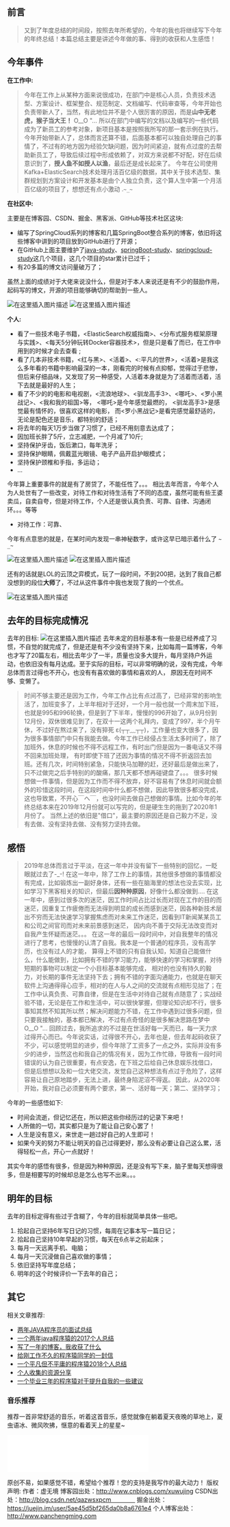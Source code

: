 ## 前言

>  又到了年度总结的时间段，按照去年所希望的，今年的我也将继续写下今年的年终总结！本篇总结主要是讲述今年做的事、得到的收获和人生感悟！


## 今年事件

**在工作中:**

> 今年在工作上从某种方面来说很成功，在部门中是核心人员，负责技术选型、方案设计、框架整合、规范制定、文档编写、代码审查等，今年开始也负责带新人了，当然，有此地位并不是个人很厉害的原因，而是**山中无老虎，猴子当大王！**
> O__O "…  所以在部门中编写的文档以及编写的一些代码成为了新员工的参考对象，新项目基本是按照我所写的那一套示例在执行。
> 今年开始带新人了，总体而言还算不错，后面基本都可以独自处理自己的事情了，不过有的地方因为经验欠缺问题，因为时间紧迫，就有点过度的去帮助新员工了，导致后续过程中形成依赖了，对双方来说都不好配，好在后续意识到了，**授人鱼不如授人以渔**，最后还是成长起来了。
> 今年在公司使用Kafka+ElasticSearch技术处理月活百亿级的数据，其中关于技术选型、集群规划到方案设计和开发基本是由个人独立负责，这个算人生中第一个月活百亿级的项目了，想想还有点小激动 .`~_~`


**在社区中:**

主要是在博客园、CSDN、掘金、黑客派、GitHub等技术社区这块:

 - 编写了SpringCloud系列的博客和几篇SpringBoot整合系列的博客，依旧将这些博客中讲到的项目放到GitHub进行了开源；
 - 在GitHub上面主要维护了[java-study](https://github.com/xuwujing/java-study)、[springBoot-study](https://github.com/xuwujing/springBoot-study)、[springcloud-study](https://github.com/xuwujing/springcloud-study)这几个项目，这几个项目的star累计已过千；
 - 有20多篇的博文访问量破万了；
 
 虽然上面的成绩对于大佬来说没什么，但是对于本人来说还是有不少的鼓励作用，起码写的博文，开源的项目能够确切的帮助到一些人。

![在这里插入图片描述](https://img-blog.csdnimg.cn/20200107215046610.png)
![在这里插入图片描述](https://img-blog.csdnimg.cn/20200107215108558.png?x-oss-process=image/watermark,type_ZmFuZ3poZW5naGVpdGk,shadow_10,text_aHR0cHM6Ly94dXd1amluZy5ibG9nLmNzZG4ubmV0,size_16,color_FFFFFF,t_70)


**个人:**


 - 看了一些技术电子书籍，<ElasticSearch权威指南>、<分布式服务框架原理与实践>、<每天5分钟玩转Docker容器技术>，但是只是看了而已，在工作中用到的时候才会去查看 ;
 - 看了几本非技术书籍，<红与黑>、<活着>、<:平凡的世界>，<活着>是我这么多年看的书籍中影响最深的一本，刚看完的时候有点抑郁，觉得过于悲惨，但后来仔细品味，又发现了另一种感受，人活着本身就是为了活着而活着，活下去就是最好的人生；
 - 看了不少的的电影和电视剧，<流浪地球>、<驯龙高手3>、<哪吒>、<罗小黑战记>、<我和我的祖国>等， <哪吒>是今年感觉最燃的， <驯龙高手3>是感觉最有情怀的，很喜欢这样的电影， 而<罗小黑战记>是看完感觉最舒适的，无论是配色还是音乐，都特别的舒适；
 -  将去年的每天1万步当做了习惯了，已经不用刻意去达成了；
 - 因加班长胖了5斤，立志减肥，一个月减了10斤;
 - 坚持保护牙齿，饭后漱口，每年洗牙；
 - 坚持保护眼睛，佩戴蓝光眼镜、电子产品开启护眼模式；
 - 坚持保护颈椎和手指，多运动；
 - ...



 
今年算上重要事件的就是有了房贷了，不能任性了。。。
相比去年而言，今年个人为人处世有了一些改变，对待工作和对待生活有了不同的态度，虽然可能有些王婆卖瓜，自卖自夸，但是对待工作，个人还是很认真负责、可靠、自律、沟通闭环。。。等等

 - 对待工作：可靠、

今年有点意思的就是，在某时间内发现一串神秘数字，或许这早已暗示着什么了  `~ _~`

![在这里插入图片描述](https://img-blog.csdnimg.cn/20200107220600202.png?x-oss-process=image/watermark,type_ZmFuZ3poZW5naGVpdGk,shadow_10,text_aHR0cHM6Ly94dXd1amluZy5ibG9nLmNzZG4ubmV0,size_16,color_FFFFFF,t_70)
![在这里插入图片描述](https://img-blog.csdnimg.cn/20200107220612460.png?x-oss-process=image/watermark,type_ZmFuZ3poZW5naGVpdGk,shadow_10,text_aHR0cHM6Ly94dXd1amluZy5ibG9nLmNzZG4ubmV0,size_16,color_FFFFFF,t_70)

还有的话就是LOL的云顶之弈模式，玩了一段时间，不到200把，达到了我自己都没想到的段位**大师**了，不过从这件事件中我也发现了我的一个优点。

![在这里插入图片描述](https://img-blog.csdnimg.cn/20200107220744178.png?x-oss-process=image/watermark,type_ZmFuZ3poZW5naGVpdGk,shadow_10,text_aHR0cHM6Ly94dXd1amluZy5ibG9nLmNzZG4ubmV0,size_16,color_FFFFFF,t_70)

## 去年的目标完成情况

去年的目标:
![在这里插入图片描述](https://img-blog.csdnimg.cn/20200107224316821.png?x-oss-process=image/watermark,type_ZmFuZ3poZW5naGVpdGk,shadow_10,text_aHR0cHM6Ly94dXd1amluZy5ibG9nLmNzZG4ubmV0,size_16,color_FFFFFF,t_70)
去年未定的目标基本有一些是已经养成了习惯，不自觉的就完成了，但是还是有不少没有坚持下来，比如每周一篇博客，今年也才写了20篇左右，相比去年少了一半，质量也没多大提升，每月坚持户外运动，也依旧没有每月达成。至于实际的目标，可以非常明确的说，没有完成，今年总体而言过得也不开心，也没有有喜欢做的事情和喜欢的人， 原因无在时间不够、变懒了。

> 时间不够主要还是因为工作，今年工作占比有点过高了，已经非常的影响生活了，加班变多了，上半年相对于还好，一个月一般也就一个周末加下班，也就是995和996轮换，但是到了下半年，慢慢的996开始了，从9月份到12月份，双休很难见到了，在双十一这两个礼拜内，变成了997，半个月午休，不过好在熬过来了，没有猝死 ε(┬┬﹏┬┬)，工作量也变大很多了，因为很多事情部门中只有我能去做。今年工作已经侵占生活太多时间了，除了加班外，休息的时候也不得不远程工作，有时出门但是因为一番电话又不得不回来加班处理， 有时即使下班了还因为事情的情况不得不折返回去加班。还有几次，时间特别紧急，只能快马加鞭的赶，还好最后是做出来了，只不过做完之后手特别的的酸痛，那几天都不想再碰键盘了。。。
> 很多时候想做一件事情，但是因为工作而不得不放弃，好不容易有了休息时间就会额外的珍惜这段时间，在这段时间中什么都不想做，因此导致很多都没完成，这也导致累，不开心￣へ￣，也没时间去做自己想做的事情。比如今年的年终总结本来在2019年12月份就可以写完的，但是硬生生的拖到了2020年1月份了。
> 当然上述的依旧是"借口"，最主要的原因还是自己毅力不足，没有去做、没有坚持去做、没有努力坚持去做。


 
 
## 感悟

> 2019年总体而言过于平淡，在这一年中并没有留下一些特别的回忆，一眨眼就过去了-_-!
> 在这一年中，除了工作上的事情，其他很多想做的事情都没有完成，比如锻炼出一副好身体，还有一些在脑海里的想法也没去实现，比如学习下黑客相关的知识，但最后**因种种原因**，好像什么都没做到....
> 在这一年中，感到过很多次的迷茫，因工作时间占比过长而对现在工作的目的而迷茫，因重复工作疲倦而无法得到明显的成长而感到迷茫，因各种新技术层出不穷而无法快速学习掌握焦虑而对未来工作迷茫，因看到IT新闻某某员工和公司之间官司而对未来前景感到迷茫， 因内向不善于交际无法改变而对自我产生怀疑而迷茫。。。
> 在这一年的最后一段时间中，对自我整年的情况进行了思考，也慢慢的认清了自我。我本是一个普通的程序员，没有高学历，也没有过人的才能， 算得上不错的只有自我认知，知道自己能做什么，什么能做到，比如拥有不错的学习能力，能够快速的学习和掌握，对待短期的事物可以制定一个小目标基本能够完成， 相对的也没有持久的毅力，对长期的事件无法坚持下去；拥有不错的字面沟通能力，也就是在聊天软件上沟通得得心应手，相对的在人与人之间的交流就有点相形见拙了；在工作中认真负责、可靠自律，但是在生活中对待自己就有点随意了；实战经验不错，无论是在工作和生活中，可以很快掌握，但理论知识却不行，很多事知其然不知其所以然；解决问题能力不错，在工作中遇到过很多问题，但只要我接触的，基本都已解决，不过有点奇怪的是很多解决思路在梦中O__O "…
> 回顾过去，我所追求的不过是在世活好每一天而已，每一天力求过得开心而已。今年说实话，过得很不开心，去年也是，但去年起码收获了不少，可以感觉明显的进步，但今年除了工资多了一点之外，实际并没有多少的进步，当然这也和我自己的情况有关，因为工作忙碌，导致有一段时间错误的认为自己很重要，有点安逸，在下班之后给自己休息娱乐找借口， 但是后想想以及和一位大佬交流，发觉自己这种想法有点过于危险了，这样容易让自己原地踏步，无法上进，最终身陷泥沼不得返。
> 因此，从2020年开始，我对自己必须要有两个要求，第一、活好每一天；第二、坚持学习；


今年的一些感悟如下:

 - 时间会流逝，但记忆还在，所以把这些你经历过的记录下来吧！
 - 人所做的一切，其实都只是为了能让自己安心罢了！
 - 人生是没有意义，来世走一趟过好自己的人生即可！
 - 如果今天的努力不能让明天的自己过得更好，那么没有必要让自己这么累，活得轻松一点，开心一点就好！
 


其实今年的感悟有很多，但是因为种种原因，还是没有写下来，脑子里每天想得很多，但是相要写的时候却总是怎么也写不出来。。。





## 明年的目标
去年的目标定得有些过于含糊了，今年的目标就简单具体一些吧。

 1. 拾起自己坚持6年写日记的习惯，每周在记事本写一篇日记；
 2. 拾起自己坚持10年早起的习惯，每天在6点半之前起床；
 3. 每月一天远离手机、电脑；
 4. 每月一天沉浸做自己喜欢做的事情；
 5. 依旧坚持写年度总结；
 6. 明年的这个时候评价一下去年的自己；



## 其它

相关文章推荐:
- [两年JAVA程序员的面试总结](https://www.cnblogs.com/xuwujing/p/7613084.html)
- [一个两年java程序猿的2017个人总结](https://www.cnblogs.com/xuwujing/p/8158716.html)
- [写了一年的博客，我收获了什么](https://www.cnblogs.com/xuwujing/p/8747769.html)
- [给刚工作不久的程序猿同学的一封信](https://www.cnblogs.com/xuwujing/p/9665966.html)
- [一个平凡但不平庸的程序猿2018个人总结](https://www.cnblogs.com/xuwujing/p/9665966.html)
- [个人收集的资源分享](https://www.cnblogs.com/xuwujing/p/10393111.html)
- [一个毕业三年的程序猿对于提升自我的一些建议](https://www.cnblogs.com/xuwujing/p/11735726.html)


### 音乐推荐

推荐一首非常舒适的音乐，听着这首音乐，感觉就像在躺着夏天夜晚的草地上，夏虫语冰、微风吹拂，惬意的看着天上的星星~


<iframe frameborder="no" border="0" marginwidth="0" marginheight="0" width=330 height=86 src="//music.163.com/outchain/player?type=2&id=492390949&auto=0&height=66"></iframe>

原创不易，如果感觉不错，希望给个推荐！您的支持是我写作的最大动力！
版权声明: 
作者：虚无境 
博客园出处：http://www.cnblogs.com/xuwujing 
CSDN出处：http://blog.csdn.net/qazwsxpcm　　　　 
掘金出处：https://juejin.im/user/5ae45d5bf265da0b8a6761e4
个人博客出处：http://www.panchengming.com 